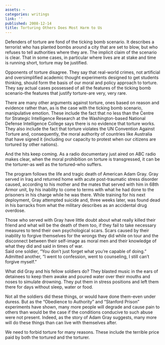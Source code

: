 ```yaml
---
assets: ~
categories: writings
link: ''
published: 2008-12-14
title: Torturing Others Does Most Harm to Us
---
```

Defenders of torture are fond of the ticking bomb scenario. It describes
a terrorist who has planted bombs around a city that are set to blow,
but who refuses to tell authorities where they are. The implicit claim
of the scenario is clear. That in some cases, in particular where lives
are at stake and time is running short, torture may be justified.

Opponents of torture disagree. They say that real-world crimes, not
artificial and oversimplified academic thought experiments designed to
get students thinking, should form the basis of our moral and policy
approach to torture. They say actual cases possessed of all the features
of the ticking bomb scenario-the features that justify torture-are very,
very rare.

There are many other arguments against torture, ones based on reason and
evidence rather than, as is the case with the ticking bomb scenario,
manipulative emotion. These include the fact that no less than the
Centre for Strategic Intelligence Research at the Washington-based
National Defense Intelligence College says there is no evidence that
torture works. They also include the fact that torture violates the UN
Convention Against Torture and, consequently, the moral authority of
countries like Australia that have signed it (including our capacity to
protest when our citizens are tortured by other nations).

And the hits keep coming. As a radio documentary just aired on ABC radio
makes clear, when the moral prohibition on torture is transgressed, it
can be the torturer-as well as the tortured-who suffers.

The program follows the life and tragic death of American Adam Gray.
Gray served in Iraq and returned home with acute post-traumatic stress
disorder caused, according to his mother and the mates that served with
him in 68th Armor unit, by his inability to come to terms with what he
had done to the prisoners in his charge while he was there. While
training for his next deployment, Gray attempted suicide and, three
weeks later, was found dead in his barracks from what the military
describes as an accidental drug overdose.

Those who served with Gray have little doubt about what really killed
their friend and what will be the death of them too, if they fail to
take necessary measures to tend their own psychological scars. Scars
caused by their inability to forgive themselves for the wrongs they did
while on tour and the disconnect between their self-image as moral men
and their knowledge of what they did and said in times of war. \
Said one soldier, “You don’t just forget what you’re capable of doing.”
Admitted another, “I went to confession, went to counseling, I still
can’t forgive myself.”

What did Gray and his fellow soldiers do? They blasted music in the ears
of detainees to keep them awake and poured water over their mouths and
noses to simulate drowning. They put them in stress positions and left
them there for days without sleep, water or food.

Not all the soldiers did these things, or would have done them-even
under duress. But as the “Obedience to Authority” and “Stanford Prison”
experiments have shown, many more people will degrade and cause pain to
others than would be the case if the conditions conducive to such abuse
were not present. Indeed, as the story of Adam Gray suggests, many more
will do these things than can live with themselves after.

We need to forbid torture for many reasons. These include the terrible
price paid by both the tortured and the torturer.